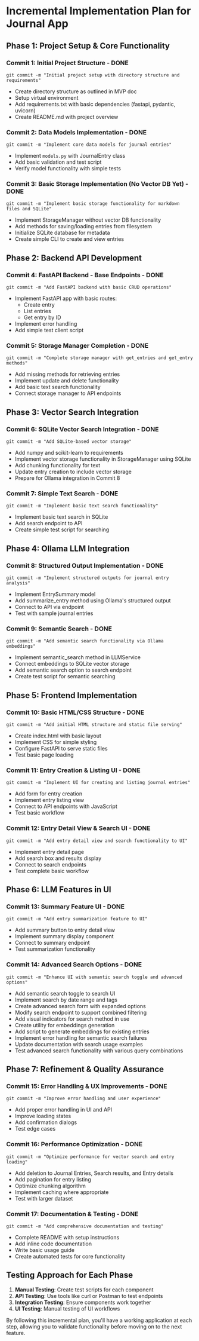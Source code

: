 # Incremental Implementation Plan for Journal App

## Phase 1: Project Setup & Core Functionality

### Commit 1: Initial Project Structure - DONE
```
git commit -m "Initial project setup with directory structure and requirements"
```
- Create directory structure as outlined in MVP doc
- Setup virtual environment
- Add requirements.txt with basic dependencies (fastapi, pydantic, uvicorn)
- Create README.md with project overview

### Commit 2: Data Models Implementation - DONE
```
git commit -m "Implement core data models for journal entries"
```
- Implement `models.py` with JournalEntry class
- Add basic validation and test script
- Verify model functionality with simple tests

### Commit 3: Basic Storage Implementation (No Vector DB Yet) - DONE
```
git commit -m "Implement basic storage functionality for markdown files and SQLite"
```
- Implement StorageManager without vector DB functionality
- Add methods for saving/loading entries from filesystem
- Initialize SQLite database for metadata
- Create simple CLI to create and view entries

## Phase 2: Backend API Development

### Commit 4: FastAPI Backend - Base Endpoints - DONE
```
git commit -m "Add FastAPI backend with basic CRUD operations"
```
- Implement FastAPI app with basic routes:
  - Create entry
  - List entries
  - Get entry by ID
- Implement error handling
- Add simple test client script

### Commit 5: Storage Manager Completion - DONE
```
git commit -m "Complete storage manager with get_entries and get_entry methods"
```
- Add missing methods for retrieving entries
- Implement update and delete functionality
- Add basic text search functionality
- Connect storage manager to API endpoints

## Phase 3: Vector Search Integration

### Commit 6: SQLite Vector Search Integration - DONE
```
git commit -m "Add SQLite-based vector storage"
```
- Add numpy and scikit-learn to requirements
- Implement vector storage functionality in StorageManager using SQLite
- Add chunking functionality for text
- Update entry creation to include vector storage
- Prepare for Ollama integration in Commit 8

### Commit 7: Simple Text Search - DONE
```
git commit -m "Implement basic text search functionality"
```
- Implement basic text search in SQLite
- Add search endpoint to API
- Create simple test script for searching

## Phase 4: Ollama LLM Integration

### Commit 8: Structured Output Implementation - DONE
```
git commit -m "Implement structured outputs for journal entry analysis"
```
- Implement EntrySummary model
- Add summarize_entry method using Ollama's structured output
- Connect to API via endpoint
- Test with sample journal entries

### Commit 9: Semantic Search - DONE
```
git commit -m "Add semantic search functionality via Ollama embeddings"
```
- Implement semantic_search method in LLMService
- Connect embeddings to SQLite vector storage
- Add semantic search option to search endpoint
- Create test script for semantic searching

## Phase 5: Frontend Implementation

### Commit 10: Basic HTML/CSS Structure - DONE
```
git commit -m "Add initial HTML structure and static file serving"
```
- Create index.html with basic layout
- Implement CSS for simple styling
- Configure FastAPI to serve static files
- Test basic page loading

### Commit 11: Entry Creation & Listing UI - DONE
```
git commit -m "Implement UI for creating and listing journal entries"
```
- Add form for entry creation
- Implement entry listing view
- Connect to API endpoints with JavaScript
- Test basic workflow

### Commit 12: Entry Detail View & Search UI - DONE
```
git commit -m "Add entry detail view and search functionality to UI"
```
- Implement entry detail page
- Add search box and results display
- Connect to search endpoints
- Test complete basic workflow

## Phase 6: LLM Features in UI

### Commit 13: Summary Feature UI - DONE
```
git commit -m "Add entry summarization feature to UI"
```
- Add summary button to entry detail view
- Implement summary display component
- Connect to summary endpoint
- Test summarization functionality

### Commit 14: Advanced Search Options - DONE
```
git commit -m "Enhance UI with semantic search toggle and advanced options"
```
- Add semantic search toggle to search UI
- Implement search by date range and tags
- Create advanced search form with expanded options
- Modify search endpoint to support combined filtering
- Add visual indicators for search method in use
- Create utility for embeddings generation
- Add script to generate embeddings for existing entries
- Implement error handling for semantic search failures
- Update documentation with search usage examples
- Test advanced search functionality with various query combinations

## Phase 7: Refinement & Quality Assurance

### Commit 15: Error Handling & UX Improvements - DONE
```
git commit -m "Improve error handling and user experience"
```
- Add proper error handling in UI and API
- Improve loading states
- Add confirmation dialogs
- Test edge cases

### Commit 16: Performance Optimization - DONE
```
git commit -m "Optimize performance for vector search and entry loading"
```
- Add deletion to Journal Entries, Search results, and Entry details
- Add pagination for entry listing
- Optimize chunking algorithm
- Implement caching where appropriate
- Test with larger dataset

### Commit 17: Documentation & Testing - DONE
```
git commit -m "Add comprehensive documentation and testing"
```
- Complete README with setup instructions
- Add inline code documentation
- Write basic usage guide
- Create automated tests for core functionality

## Testing Approach for Each Phase

1. **Manual Testing**: Create test scripts for each component
2. **API Testing**: Use tools like curl or Postman to test endpoints
3. **Integration Testing**: Ensure components work together
4. **UI Testing**: Manual testing of UI workflows

By following this incremental plan, you'll have a working application at each step, allowing you to validate functionality before moving on to the next feature.
